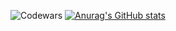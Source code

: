 ![Codewars](https://github.r2v.ch/codewars?user=Dacops)
[![Anurag's GitHub stats](https://github-readme-stats.vercel.app/api?username=Dacops&theme=onedark)](https://github.com/anuraghazra/github-readme-stats)
